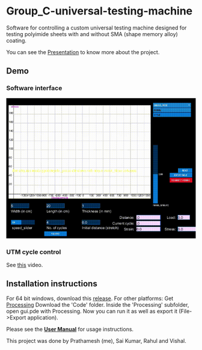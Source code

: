 # Group_C-universal-testing-machine
Software for controlling a custom universal testing machine designed for testing polyimide  sheets with and without SMA (shape memory alloy) coating.

You can see the [Presentation](https://github.com/neatpun/Group_C-universal-testing-machine/tree/master/Presentation%20%26%20demo%20videos) to know more about the project.

## Demo
### Software interface
![GUI demonstration GIF](https://raw.githubusercontent.com/neatpun/Group_C-universal-testing-machine/master/Presentation%20%26%20demo%20videos/GIF%20(for%20readme)/Software-demo.gif)
### UTM cycle control
See [this](https://github.com/neatpun/Group_C-universal-testing-machine/blob/master/Presentation%20%26%20demo%20videos/UTM%20cycle%20control%20demo.mp4) video.

## Installation instructions
For 64 bit windows, download this [release](https://github.com/neatpun/Group_C-universal-testing-machine/releases/tag/v3).
For other platforms:
Get [Processing](https://processing.org/download/)
Download the 'Code' folder.
Inside the 'Processing' subfolder, open gui.pde with Processing.
Now you can run it as well as export it (File->Export application).

Please see the [**User Manual**](https://github.com/neatpun/Group_C-universal-testing-machine/tree/master/User%20Manual) for usage instructions.


This project was done by Prathamesh (me), Sai Kumar, Rahul and Vishal.